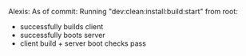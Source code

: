 Alexis:
As of commit:
Running "dev:clean:install:build:start" from root:
- successfully builds client
- successfully boots server
- client build + server boot checks pass
